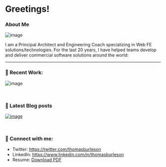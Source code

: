 # Greetings!

### About Me

![image](https://user-images.githubusercontent.com/210413/140199995-347f8c76-7780-461e-a650-ede6a12a67f1.png)

I am a Principal Architect and Engineering Coach specializing in Web FE solutions/technologies. For the last 20 years, I have helped teams develop and deliver commercial software solutions around the world:


----

### 🤝 Recent Work:

![image](https://user-images.githubusercontent.com/210413/140201146-e78b56bc-fec7-4e43-ba1e-603061f5a759.png)



<br/>


### 📝 Latest Blog posts

[![image](https://user-images.githubusercontent.com/210413/140200140-05aa7e38-0018-4c88-bbdc-d97a2d79c5ca.png)](https://thomasburlesonia.medium.com/list/published-articles-e052412d4b56)


<br/>

### 🤝 Connect with me:

- Twitter: https://twitter.com/thomasburleson
- LinkedIn: https://www.linkedin.com/in/thomasburleson
- Resume: [Download PDF](https://github.com/ThomasBurleson/thomasburleson/files/7470965/ThomasBurleson.2021.pdf)
